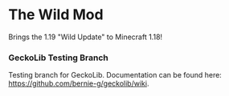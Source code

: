 # The Wild Mod

Brings the 1.19 "Wild Update" to Minecraft 1.18!

### GeckoLib Testing Branch

Testing branch for GeckoLib. Documentation can be found here: https://github.com/bernie-g/geckolib/wiki.

